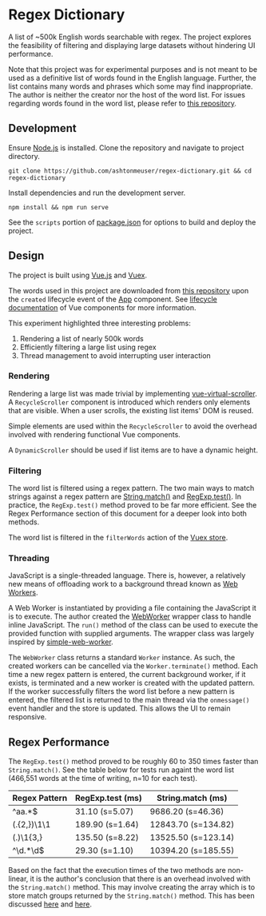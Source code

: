 # Regex Dictionary

A list of ~500k English words searchable with regex. The project explores the feasibility of filtering and displaying large datasets without hindering UI performance.

Note that this project was for experimental purposes and is not meant to be used as a definitive list of words found in the English language. Further, the list contains many words and phrases which some may find inappropriate. The author is neither the creator nor the host of the word list. For issues regarding words found in the word list, please refer to [this repository](https://github.com/dwyl/english-words).

## Development

Ensure [Node.js](https://nodejs.org/en/) is installed. Clone the repository and navigate to project directory.

`git clone https://github.com/ashtonmeuser/regex-dictionary.git && cd regex-dictionary`

Install dependencies and run the development server.

`npm install && npm run serve`

See the `scripts` portion of [package.json](package.json) for options to build and deploy the project.

## Design

The project is built using [Vue.js](https://vuejs.org/) and [Vuex](https://vuex.vuejs.org/).

The words used in this project are downloaded from [this repository](https://github.com/dwyl/english-words) upon the `created` lifecycle event of the [App](src/App.vue) component. See [lifecycle documentation](https://vuejs.org/v2/guide/instance.html#Instance-Lifecycle-Hooks) of Vue components for more information.

This experiment highlighted three interesting problems:

1. Rendering a list of nearly 500k words
2. Efficiently filtering a large list using regex
3. Thread management to avoid interrupting user interaction

### Rendering

Rendering a large list was made trivial by implementing [vue-virtual-scroller](https://github.com/Akryum/vue-virtual-scroller). A `RecycleScroller` component is introduced which renders only elements that are visible. When a user scrolls, the existing list items' DOM is reused.

Simple elements are used within the `RecycleScroller` to avoid the overhead involved with rendering functional Vue components.

A `DynamicScroller` should be used if list items are to have a dynamic height.

### Filtering

The word list is filtered using a regex pattern. The two main ways to match strings against a regex pattern are [String.match()](https://developer.mozilla.org/en-US/docs/Web/JavaScript/Reference/Global_Objects/String/match) and [RegExp.test()](https://developer.mozilla.org/en-US/docs/Web/JavaScript/Reference/Global_Objects/RegExp/test). In practice, the `RegExp.test()` method proved to be far more efficient. See the Regex Performance section of this document for a deeper look into both methods.

The word list is filtered in the `filterWords` action of the [Vuex store](/src/store/index.js).

### Threading

JavaScript is a single-threaded language. There is, however, a relatively new means of offloading work to a background thread known as [Web Workers](https://developer.mozilla.org/en-US/docs/Web/API/Web_Workers_API/Using_web_workers).

A Web Worker is instantiated by providing a file containing the JavaScript it is to execute. The author created the [WebWorker](/src/WebWorker.js) wrapper class to handle inline JavaScript. The `run()` method of the class can be used to execute the provided function with supplied arguments. The wrapper class was largely inspired by [simple-web-worker](https://github.com/israelss/simple-web-worker).

The `WebWorker` class returns a standard `Worker` instance. As such, the created workers can be cancelled via the `Worker.terminate()` method. Each time a new regex pattern is entered, the current background worker, if it exists, is terminated and a new worker is created with the updated pattern. If the worker successfully filters the word list before a new pattern is entered, the filtered list is returned to the main thread via the `onmessage()` event handler and the store is updated. This allows the UI to remain responsive.

## Regex Performance

The `RegExp.test()` method proved to be roughly 60 to 350 times faster than `String.match()`. See the table below for tests run againt the word list (466,551 words at the time of writing, n=10 for each test).

| Regex Pattern | RegExp.test (ms) | String.match (ms)   |
|---------------|------------------|---------------------|
| ^aa.*$        | 31.10 (s=5.07)   | 9686.20 (s=46.36)   |
| (.{2,})\1\1   | 189.90 (s=1.64)  | 12843.70 (s=134.82) |
| (.)\1{3,}     | 135.50 (s=8.22)  | 13525.50 (s=123.14) |
| ^\d.*\d$      | 29.30 (s=1.10)   | 10394.20 (s=185.55) |

Based on the fact that the execution times of the two methods are non-linear, it is the author's conclusion that there is an overhead involved with the `String.match()` method. This may involve creating the array which is to store match groups returned by the `String.match()` method. This has been discussed [here](https://stackoverflow.com/questions/10940137/regex-test-v-s-string-match-to-know-if-a-string-matches-a-regular-expression) and [here](https://ultimatecourses.com/blog/understanding-regular-expression-matching-with-test-match-exec-search-and-split).
